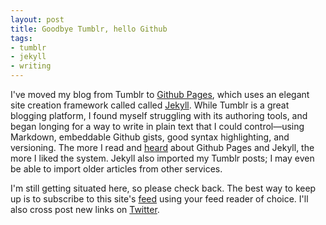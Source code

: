 ```yaml
---
layout: post
title: Goodbye Tumblr, hello Github
tags:
- tumblr
- jekyll
- writing
---
```


I've moved my blog from Tumblr to [Github Pages](http://pages.github.com/), which uses an elegant site creation framework called called [Jekyll](http://jekyllrb.com/).  While Tumblr is a great blogging platform, I found myself struggling with its authoring tools, and began longing for a way to write in plain text that I could control—using Markdown, embeddable Github gists, good syntax highlighting, and versioning.  The more I read and [heard](http://5by5.tv/webahead/54) about Github Pages and Jekyll, the more I liked the system.  Jekyll also imported my Tumblr posts; I may even be able to import older articles from other services.  

I'm still getting situated here, so please check back.  The best way to keep up is to subscribe to this site's [feed](http://joewiz.org/atom.xml) using your feed reader of choice.  I'll also cross post new links on [Twitter](http://twitter.com/joewiz).  